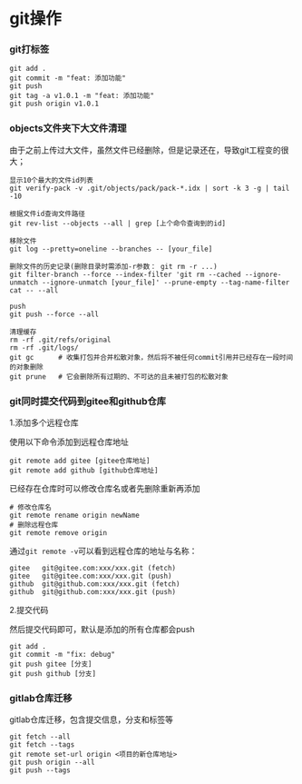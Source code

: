 # git操作


### git打标签

```
git add .
git commit -m "feat: 添加功能"
git push
git tag -a v1.0.1 -m "feat: 添加功能"
git push origin v1.0.1
```

### objects文件夹下大文件清理

由于之前上传过大文件，虽然文件已经删除，但是记录还在，导致git工程变的很大；

```
显示10个最大的文件id列表
git verify-pack -v .git/objects/pack/pack-*.idx | sort -k 3 -g | tail -10

根据文件id查询文件路径
git rev-list --objects --all | grep [上个命令查询到的id]

移除文件
git log --pretty=oneline --branches -- [your_file]

删除文件的历史记录(删除目录时需添加-r参数： git rm -r ...)
git filter-branch --force --index-filter 'git rm --cached --ignore-unmatch --ignore-unmatch [your_file]' --prune-empty --tag-name-filter cat -- --all

push
git push --force --all

清理缓存
rm -rf .git/refs/original
rm -rf .git/logs/
git gc      # 收集打包并合并松散对象，然后将不被任何commit引用并已经存在一段时间的对象删除
git prune   # 它会删除所有过期的、不可达的且未被打包的松散对象
```

### git同时提交代码到gitee和github仓库

1.添加多个远程仓库

使用以下命令添加到远程仓库地址
```
git remote add gitee [gitee仓库地址]
git remote add github [github仓库地址]
```

已经存在仓库时可以修改仓库名或者先删除重新再添加
```
# 修改仓库名
git remote rename origin newName
# 删除远程仓库
git remote remove origin
```

通过`git remote -v`可以看到远程仓库的地址与名称：
```
gitee   git@gitee.com:xxx/xxx.git (fetch)
gitee   git@gitee.com:xxx/xxx.git (push)
github  git@github.com:xxx/xxx.git (fetch)
github  git@github.com:xxx/xxx.git (push)
```

2.提交代码

然后提交代码即可，默认是添加的所有仓库都会push
```
git add .
git commit -m "fix: debug"
git push gitee [分支]
git push github [分支]
```

### gitlab仓库迁移

gitlab仓库迁移，包含提交信息，分支和标签等

```
git fetch --all
git fetch --tags
git remote set-url origin <项目的新仓库地址>
git push origin --all 
git push --tags 
```